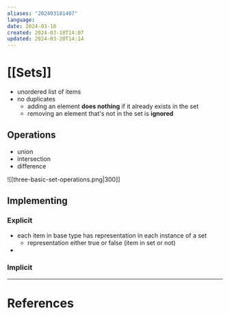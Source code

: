 ```yaml
---
aliases: "202403181407"
language: 
date: 2024-03-18
created: 2024-03-18T14:07
updated: 2024-03-20T14:14
---
```

# [[Sets]]
- unordered list of items
- no duplicates
	- adding an element **does nothing** if it already exists in the set
	- removing an element that's not in the set is **ignored**

## Operations
- union
- intersection
- difference

![[three-basic-set-operations.png|300]]
## Implementing
### Explicit
- each item in base type has representation in each instance of a set
	- representation either true or false (item in set or not)
- 

### Implicit






___
# References
